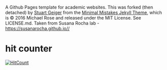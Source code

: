 A Github Pages template for academic websites. This was forked (then detached) by [Stuart Geiger](https://github.com/staeiou) from the [Minimal Mistakes Jekyll Theme](https://mmistakes.github.io/minimal-mistakes/), which is © 2016 Michael Rose and released under the MIT License. See LICENSE.md. Taken from Susana Rocha lab - https://susanarocha.github.io//

# hit counter
[![HitCount](http://hits.dwyl.io/KJAmartens/KJAMartens.github.io.svg)](http://hits.dwyl.io/KJAmartens/KJAMartens.github.io)
